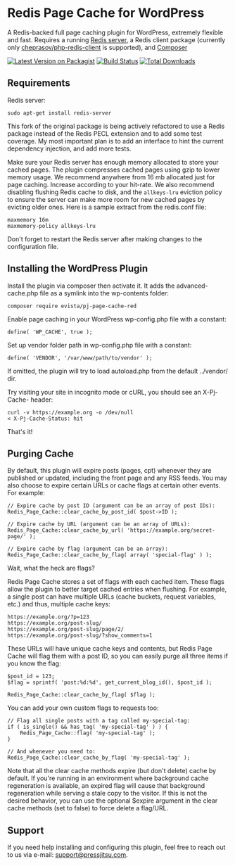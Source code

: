 # Redis Page Cache for WordPress

A Redis-backed full page caching plugin for WordPress, extremely flexible and fast. Requires a running [Redis server](http://redis.io/), a Redis client package (currently only [cheprasov/php-redis-client](https://packagist.org/packages/cheprasov/php-redis-client) is supported), and [Composer](http://http://getcomposer.org)

[![Latest Version on Packagist][ico-version]][link-packagist]  [![Build Status](https://travis-ci.org/balintsera/pj-page-cache-red.svg?branch=master)](https://travis-ci.org/balintsera/pj-page-cache-red)  [![Total Downloads][ico-downloads]][link-downloads]

## Requirements

Redis server:

```
sudo apt-get install redis-server
```

This fork of the original package is being actively refactored to use a Redis package instead of the Redis PECL extension and to add some test coverage. My most important plan is to add an interface to hint the current dependency injection, and add more tests. 
 
Make sure your Redis server has enough memory allocated to store your cached pages. The plugin compresses cached pages using gzip to lower memory usage. We recommend anywhere from 16 mb allocated just for page caching. Increase according to your hit-rate. We also recommend disabling flushing Redis cache to disk, and the `allkeys-lru` eviction policy to ensure the server can make more room for new cached pages by evicting older ones. Here is a sample extract from the redis.conf file:

```
maxmemory 16m
maxmemory-policy allkeys-lru
```

Don't forget to restart the Redis server after making changes to the configuration file.

## Installing the WordPress Plugin

Install the plugin via composer then activate it. It adds the advanced-cache.php file as a symlink into the wp-contents folder:

```
composer require evista/pj-page-cache-red
```

Enable page caching in your WordPress wp-config.php file with a constant:

```
define( 'WP_CACHE', true );
```

Set up vendor folder path in wp-config.php file with a constant:

```
define( 'VENDOR', '/var/www/path/to/vendor' );
```

If omitted, the plugin will try to load autoload.php from the default ../vendor/ dir.

Try visiting your site in incognito mode or cURL, you should see an X-Pj-Cache- header:

```
curl -v https://example.org -o /dev/null
< X-Pj-Cache-Status: hit
```

That's it!


## Purging Cache

By default, this plugin will expire posts (pages, cpt) whenever they are published or updated, including the front page and any RSS feeds. You may also choose to expire certain URLs or cache flags at certain other events. For example:

```
// Expire cache by post ID (argument can be an array of post IDs):
Redis_Page_Cache::clear_cache_by_post_id( $post->ID );

// Expire cache by URL (argument can be an array of URLs):
Redis_Page_Cache::clear_cache_by_url( 'https://example.org/secret-page/' );

// Expire cache by flag (argument can be an array):
Redis_Page_Cache::clear_cache_by_flag( array( 'special-flag' ) );
```

Wait, what the heck are flags?

Redis Page Cache stores a set of flags with each cached item. These flags allow the plugin to better target cached entries when flushing. For example, a single post can have multiple URLs (cache buckets, request variables, etc.) and thus, multiple cache keys:

```
https://example.org/?p=123
https://example.org/post-slug/
https://example.org/post-slug/page/2/
https://example.org/post-slug/?show_comments=1
```

These URLs will have unique cache keys and contents, but Redis Page Cache will flag them with a post ID, so you can easily purge all three items if you know the flag:

```
$post_id = 123;
$flag = sprintf( 'post:%d:%d', get_current_blog_id(), $post_id );

Redis_Page_Cache::clear_cache_by_flag( $flag );
```

You can add your own custom flags to requests too:

```
// Flag all single posts with a tag called my-special-tag:
if ( is_single() && has_tag( 'my-special-tag' ) ) {
    Redis_Page_Cache::flag( 'my-special-tag' );
}

// And whenever you need to:
Redis_Page_Cache::clear_cache_by_flag( 'my-special-tag' );
```

Note that all the clear cache methods expire (but don't delete) cache by default. If you're running in an environment where background cache regeneration is available, an expired flag will cause that background regeneration while serving a stale copy to the visitor. If this is not the desired behavior, you can use the optional $expire argument in the clear cache methods (set to false) to force delete a flag/URL.

## Support

If you need help installing and configuring this plugin, feel free to reach out to us via e-mail: support@pressjitsu.com.


[ico-downloads]: https://img.shields.io/packagist/dt/evista/pj-page-cache-red.svg?style=flat-square
[ico-version]: https://img.shields.io/packagist/v/evista/pj-page-cache-red.svg?style=flat-square

[link-downloads]: https://packagist.org/packages/evista/pj-page-cache-red
[link-packagist]: https://packagist.org/packages/evista/pj-page-cache-red
[link-travis]: https://travis-ci.org/balintsera/pj-page-cache-red